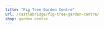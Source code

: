 ```yaml
---
title: "Fig Tree Garden Centre"
url: /castlebridge/fig-tree-garden-centre/
shop: garden centre
---
```

